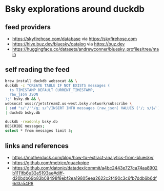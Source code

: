 # Bsky explorations around duckdb

## feed providers

- https://skyfirehose.com/database via https://skyfirehose.com
- https://hive.buz.dev/bluesky/catalog via https://buz.dev
- https://huggingface.co/datasets/andrewconner/bluesky_profiles/tree/main


## self reading the feed

```bash
brew install duckdb websocat && \
duckdb -c "CREATE TABLE IF NOT EXISTS messages (
  ts TIMESTAMP DEFAULT CURRENT_TIMESTAMP,
  raw_json JSON
);" bsky.db && \
websocat wss://jetstream2.us-west.bsky.network/subscribe \
| sed "s/'/''/g; s/^/INSERT INTO messages (raw_json) VALUES ('/; s/$/');/" \
| duckdb bsky.db

duckdb -readonly bsky.db
DESCRIBE messages;
select * from messages limit 5;
```

## links and references

- https://motherduck.com/blog/how-to-extract-analytics-from-bluesky/
- https://github.com/metrico/quackpipe
- https://github.com/datonic/datadex/commit/a4bc2443e727ca74aa8902b1111fb6e33e5193ae#diff-d20bdb69b83b08498f8ebf2ea19805eea2622c2f490c3c6fb7ddb6b6df6d3a54R8